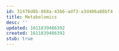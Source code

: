 ```yaml
---
id: 31476d0b-868a-4366-adf3-a3d406a88bf4
title: Metabolomics
desc: ''
updated: 1611839486392
created: 1611839486392
stub: true
---
```


